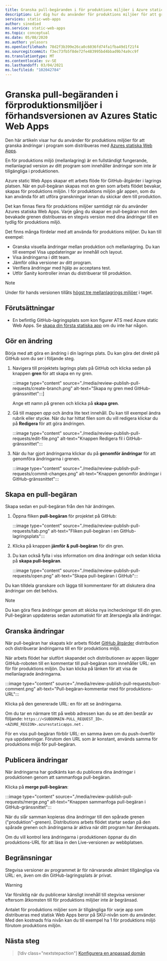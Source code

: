 ```yaml
---
title: Granska pull-begäranden i för produktions miljöer i Azure static Web Apps
description: Lär dig hur du använder för produktions miljöer för att granska ändringar av pull-begäranden i Azures statiska Web Apps.
services: static-web-apps
author: sinedied
ms.service: static-web-apps
ms.topic: conceptual
ms.date: 05/08/2020
ms.author: yolasors
ms.openlocfilehash: 78d2f3b399e26ca0c6036fd74fa1fba49d1f21f4
ms.sourcegitcommit: f3ec73fb5f8de72fe483995bd4bbad9b74a9cc9f
ms.translationtype: MT
ms.contentlocale: sv-SE
ms.lasthandoff: 03/04/2021
ms.locfileid: "102042784"
---
```

# <a name="review-pull-requests-in-pre-production-environments-in-azure-static-web-apps-preview"></a>Granska pull-begäranden i förproduktionsmiljöer i förhandsversionen av Azures Static Web Apps

Den här artikeln visar hur du använder för produktions miljöer för att granska ändringar i program som distribueras med [Azures statiska Web Apps](overview.md).

En för produktions miljö (mellanlagring) är en fullständigt fungerande, mellanlagrad version av ditt program som innehåller ändringar som inte är tillgängliga i produktionen.

Azure static Web Apps skapar ett arbets flöde för GitHub-åtgärder i lagrings platsen. När en pull-begäran skapas mot en gren som arbets flödet bevakar, skapas för produktions miljön. I för produktions miljön går appen, som du kan använda för att utföra granskningar innan du skickar dem till produktion.

Det kan finnas flera för produktions miljöer samtidigt när du använder Azures statiska Web Apps. Varje gång du skapar en pull-begäran mot den bevakade grenen distribueras en stegvis version med dina ändringar till en tydlig för produktions miljö.

Det finns många fördelar med att använda för produktions miljöer. Du kan till exempel:

- Granska visuella ändringar mellan produktion och mellanlagring. Du kan till exempel Visa uppdateringar av innehåll och layout.
- Visa ändringarna i ditt team.
- Jämför olika versioner av ditt program.
- Verifiera ändringar med hjälp av acceptans test.
- Utför Sanity kontroller innan du distribuerar till produktion.

> [!NOTE]
> Under för hands versionen tillåts [högst tre mellanlagrings miljöer](quotas.md) i taget.

## <a name="prerequisites"></a>Förutsättningar

- En befintlig GitHub-lagringsplats som kon figurer ATS med Azure static Web Apps. Se [skapa din första statiska app](getting-started.md) om du inte har någon.

## <a name="make-a-change"></a>Gör en ändring

Börja med att göra en ändring i din lagrings plats. Du kan göra det direkt på GitHub som du ser i följande steg.

1. Navigera till projektets lagrings plats på GitHub och klicka sedan på knappen **gren** för att skapa en ny gren.

    :::image type="content" source="./media/review-publish-pull-requests/create-branch.png" alt-text="Skapa ny gren med GitHub-gränssnittet":::]

    Ange ett namn på grenen och klicka på **skapa gren**.

1. Gå till mappen _app_ och ändra lite text innehåll. Du kan till exempel ändra rubrik eller stycke. När du har hittat filen som du vill redigera klickar du på **Redigera** för att göra ändringen.

    :::image type="content" source="./media/review-publish-pull-requests/edit-file.png" alt-text="Knappen Redigera fil i GitHub-gränssnittet":::

1. När du har gjort ändringarna klickar du på **genomför ändringar** för att genomföra ändringarna i grenen.

    :::image type="content" source="./media/review-publish-pull-requests/commit-changes.png" alt-text="Knappen genomför ändringar i GitHub-gränssnittet":::

## <a name="create-a-pull-request"></a>Skapa en pull-begäran

Skapa sedan en pull-begäran från den här ändringen.

1. Öppna fliken **pull-begäran** för projektet på GitHub:

    :::image type="content" source="./media/review-publish-pull-requests/tab.png" alt-text="Fliken pull-begäran i en GitHub-lagringsplats":::

1. Klicka på knappen **jämför & pull-begäran** för din gren.

1. Du kan också fylla i viss information om dina ändringar och sedan klicka på **skapa pull-begäran**.

    :::image type="content" source="./media/review-publish-pull-requests/open.png" alt-text="Skapa pull-begäran i GitHub":::

Du kan tilldela granskare och lägga till kommentarer för att diskutera dina ändringar om det behövs.

> [!NOTE]
> Du kan göra flera ändringar genom att skicka nya incheckningar till din gren. Pull-begäran uppdateras sedan automatiskt för att återspegla alla ändringar.

## <a name="review-changes"></a>Granska ändringar

När pull-begäran har skapats kör arbets flödet [GitHub åtgärder](https://github.com/features/actions) distribution och distribuerar ändringarna till en för produktions miljö.

När arbets flödet har slutfört skapandet och distributionen av appen lägger GitHub-roboten till en kommentar till pull-begäran som innehåller URL: en för för produktions miljön. Du kan klicka på länken för att visa de mellanlagrade ändringarna.

:::image type="content" source="./media/review-publish-pull-requests/bot-comment.png" alt-text="Pull-begäran-kommentar med för produktions-URL":::

Klicka på den genererade URL: en för att se ändringarna.

Om du tar en närmare titt på webb adressen kan du se att den består av följande: `https://<SUBDOMAIN-PULL_REQUEST_ID>.<AZURE_REGION>.azurestaticapps.net` .

För en viss pull-begäran förblir URL: en samma även om du push-överför nya uppdateringar. Förutom den URL som är konstant, används samma för produktions miljö för pull-begäran.

## <a name="publish-changes"></a>Publicera ändringar

När ändringarna har godkänts kan du publicera dina ändringar i produktionen genom att sammanfoga pull-begäran.

Klicka på **merge pull-begäran**:

:::image type="content" source="./media/review-publish-pull-requests/merge.png" alt-text="Knappen sammanfoga pull-begäran i GitHub-gränssnittet":::

När du slår samman kopieras dina ändringar till den spårade grenen ("produktion"-grenen). Distributions arbets flödet startar sedan på den spårade grenen och ändringarna är aktiva när ditt program har återskapats.

Om du vill kontrol lera ändringarna i produktionen öppnar du din produktions-URL för att läsa in den Live-versionen av webbplatsen.

## <a name="limitations"></a>Begränsningar

Stegvisa versioner av programmet är för närvarande allmänt tillgängliga via URL: en, även om din GitHub-lagringsplats är privat.

> [!WARNING]
> Var försiktig när du publicerar känsligt innehåll till stegvisa versioner eftersom åtkomsten till för produktions miljöer inte är begränsad.

Antalet för produktions miljöer som är tillgängliga för varje app som distribueras med statisk Web Apps beror på SKU-nivån som du använder. Med den kostnads fria nivån kan du till exempel ha 1 för produktions miljö förutom produktions miljön.

## <a name="next-steps"></a>Nästa steg

> [!div class="nextstepaction"]
> [Konfigurera en anpassad domän](custom-domain.md)
